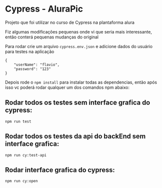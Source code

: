 # Cypress - AluraPic

Projeto que foi utilizar no curso de Cypress na plantaforma alura

Fiz algumas modificações pequenas onde vi que seria mais interessante, então conterá pequenas mudanças do original

Para rodar crie um arquivo `cypress.env.json` e adicione dados do usuário para testes na aplicação

```
{
    "userName": "flavio",
    "password": "123"
}
```

Depois rode o `npm install` para instalar todas as dependencias, então após isso vc poderá rodar qualquer um dos comandos npm abaixo:

## Rodar todos os testes sem interface grafica do cypress:

```
npm run test
```

## Rodar todos os testes da api do backEnd sem interface grafica:

```
npm run cy:test-api
```

## Rodar interface grafica do cypress:

```
npm run cy:open
```